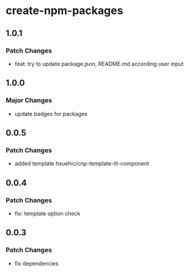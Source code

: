 # create-npm-packages

## 1.0.1

### Patch Changes

- feat: try to update package.json, README.md according user input

## 1.0.0

### Major Changes

- update badges for packages

## 0.0.5

### Patch Changes

- added template hsuehic/cnp-template-lit-component

## 0.0.4

### Patch Changes

- fix: template option check

## 0.0.3

### Patch Changes

- fix dependencies
